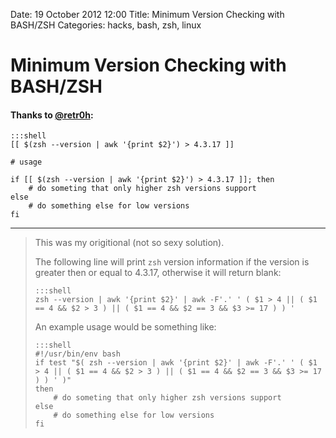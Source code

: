 Date: 19 October 2012 12:00
Title: Minimum Version Checking with BASH/ZSH
Categories: hacks, bash, zsh, linux


# Minimum Version Checking with BASH/ZSH

#### Thanks to [@retr0h](https://twitter.com/retr0h):

    :::shell
    [[ $(zsh --version | awk '{print $2}') > 4.3.17 ]]
    
    # usage
    
    if [[ $(zsh --version | awk '{print $2}') > 4.3.17 ]]; then
        # do someting that only higher zsh versions support
    else
        # do something else for low versions
    fi

----

> This was my origitional (not so sexy solution).
> 
> The following line will print `zsh` version information if the version is greater then or equal to 4.3.17, otherwise it will return blank:
> 
>     :::shell
>     zsh --version | awk '{print $2}' | awk -F'.' ' ( $1 > 4 || ( $1 == 4 && $2 > 3 ) || ( $1 == 4 && $2 == 3 && $3 >= 17 ) ) '
> 
> An example usage would be something like:
> 
>     :::shell
>     #!/usr/bin/env bash
>     if test "$( zsh --version | awk '{print $2}' | awk -F'.' ' ( $1 > 4 || ( $1 == 4 && $2 > 3 ) || ( $1 == 4 && $2 == 3 && $3 >= 17 ) ) ' )"
>     then
>         # do someting that only higher zsh versions support
>     else
>         # do something else for low versions
>     fi

